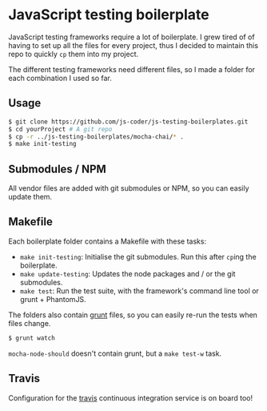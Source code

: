 # JavaScript testing boilerplate

JavaScript testing frameworks require a lot of boilerplate. I grew tired of of having to set up all the files for every project, thus I decided to maintain this repo to quickly `cp` them into my project.

The different testing frameworks need different files, so I made a folder for each combination I used so far.

## Usage

```sh
$ git clone https://github.com/js-coder/js-testing-boilerplates.git
$ cd yourProject # A git repo
$ cp -r ../js-testing-boilerplates/mocha-chai/* .
$ make init-testing
```

## Submodules / NPM

All vendor files are added with git submodules or NPM, so you can easily update them.

## Makefile

Each boilerplate folder contains a Makefile with these tasks:

- `make init-testing`: Initialise the git submodules. Run this after `cp`ing the boilerplate.
- `make update-testing`: Updates the node packages and / or the git submodules.
- `make test`: Run the test suite, with the framework's command line tool or grunt + PhantomJS.

The folders also contain [grunt](https://github.com/gruntjs/grunt) files, so you can easily re-run the tests when files change.

```sh
$ grunt watch
```

`mocha-node-should` doesn't contain grunt, but a `make test-w` task.

## Travis

Configuration for the [travis](https://travis-ci.org/) continuous integration service is on board too!

